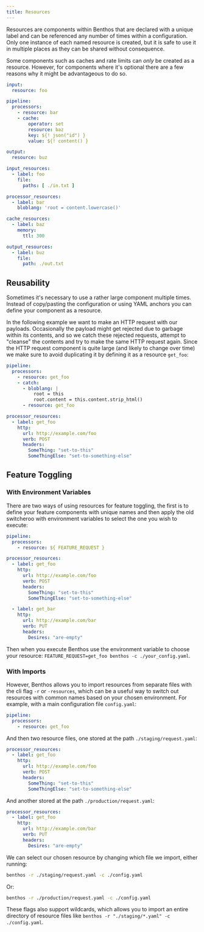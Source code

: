 ```yaml
---
title: Resources
---
```


Resources are components within Benthos that are declared with a unique label and can be referenced any number of times within a configuration. Only one instance of each named resource is created, but it is safe to use it in multiple places as they can be shared without consequence.

Some components such as caches and rate limits can _only_ be created as a resource. However, for components where it's optional there are a few reasons why it might be advantageous to do so.

```yaml
input:
  resource: foo

pipeline:
  processors:
    - resource: bar
    - cache:
        operator: set
        resource: baz
        key: ${! json("id") }
        value: ${! content() }

output:
  resource: buz

input_resources:
  - label: foo
    file:
      paths: [ ./in.txt ]

processor_resources:
  - label: bar
    bloblang: 'root = content.lowercase()'

cache_resources:
  - label: baz
    memory:
      ttl: 300

output_resources:
  - label: buz
    file:
      path: ./out.txt
```

## Reusability

Sometimes it's necessary to use a rather large component multiple times. Instead of copy/pasting the configuration or using YAML anchors you can define your component as a resource.

In the following example we want to make an HTTP request with our payloads. Occasionally the payload might get rejected due to garbage within its contents, and so we catch these rejected requests, attempt to "cleanse" the contents and try to make the same HTTP request again. Since the HTTP request component is quite large (and likely to change over time) we make sure to avoid duplicating it by defining it as a resource `get_foo`:

```yaml
pipeline:
  processors:
    - resource: get_foo
    - catch:
      - bloblang: |
          root = this
          root.content = this.content.strip_html()
      - resource: get_foo

processor_resources:
  - label: get_foo
    http:
      url: http://example.com/foo
      verb: POST
      headers:
        SomeThing: "set-to-this"
        SomeThingElse: "set-to-something-else"
```

## Feature Toggling

### With Environment Variables

There are two ways of using resources for feature toggling, the first is to define your feature components with unique names and then apply the old switcheroo with environment variables to select the one you wish to execute:

```yaml
pipeline:
  processors:
    - resource: ${ FEATURE_REQUEST }

processor_resources:
  - label: get_foo
    http:
      url: http://example.com/foo
      verb: POST
      headers:
        SomeThing: "set-to-this"
        SomeThingElse: "set-to-something-else"

  - label: get_bar
    http:
      url: http://example.com/bar
      verb: PUT
      headers:
        Desires: "are-empty"
```

Then when you execute Benthos use the environment variable to choose your resource: `FEATURE_REQUEST=get_foo benthos -c ./your_config.yaml`.

### With Imports

However, Benthos allows you to import resources from separate files with the cli flag `-r` or `-resources`, which can be a useful way to switch out resources with common names based on your chosen environment. For example, with a main configuration file `config.yaml`:

```yaml
pipeline:
  processors:
    - resource: get_foo
```

And then two resource files, one stored at the path `./staging/request.yaml`:

```yaml
processor_resources:
  - label: get_foo
    http:
      url: http://example.com/foo
      verb: POST
      headers:
        SomeThing: "set-to-this"
        SomeThingElse: "set-to-something-else"
```

And another stored at the path `./production/request.yaml`:

```yaml
processor_resources:
  - label: get_foo
    http:
      url: http://example.com/bar
      verb: PUT
      headers:
        Desires: "are-empty"
```

We can select our chosen resource by changing which file we import, either running:

```sh
benthos -r ./staging/request.yaml -c ./config.yaml
```

Or:

```sh
benthos -r ./production/request.yaml -c ./config.yaml
```

These flags also support wildcards, which allows you to import an entire directory of resource files like `benthos -r "./staging/*.yaml" -c ./config.yaml`.
